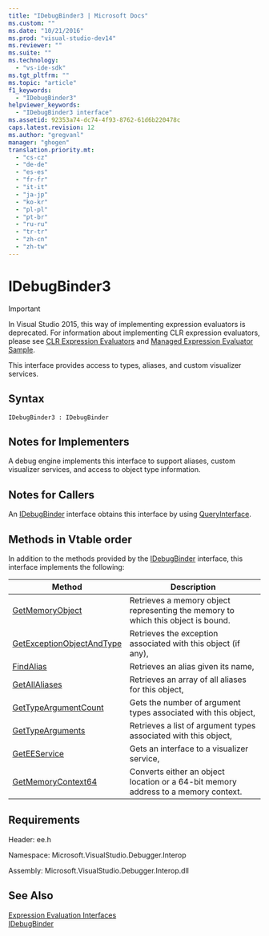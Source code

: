 ```yaml
---
title: "IDebugBinder3 | Microsoft Docs"
ms.custom: ""
ms.date: "10/21/2016"
ms.prod: "visual-studio-dev14"
ms.reviewer: ""
ms.suite: ""
ms.technology: 
  - "vs-ide-sdk"
ms.tgt_pltfrm: ""
ms.topic: "article"
f1_keywords: 
  - "IDebugBinder3"
helpviewer_keywords: 
  - "IDebugBinder3 interface"
ms.assetid: 92353a74-dc74-4f93-8762-61d6b220478c
caps.latest.revision: 12
ms.author: "gregvanl"
manager: "ghogen"
translation.priority.mt: 
  - "cs-cz"
  - "de-de"
  - "es-es"
  - "fr-fr"
  - "it-it"
  - "ja-jp"
  - "ko-kr"
  - "pl-pl"
  - "pt-br"
  - "ru-ru"
  - "tr-tr"
  - "zh-cn"
  - "zh-tw"
---
```

# IDebugBinder3
> [!IMPORTANT]
>  In Visual Studio 2015, this way of implementing expression evaluators is deprecated. For information about implementing CLR expression evaluators, please see [CLR Expression Evaluators](https://github.com/Microsoft/ConcordExtensibilitySamples/wiki/CLR-Expression-Evaluators) and [Managed Expression Evaluator Sample](https://github.com/Microsoft/ConcordExtensibilitySamples/wiki/Managed-Expression-Evaluator-Sample).  
  
 This interface provides access to types, aliases, and custom visualizer services.  
  
## Syntax  
  
```  
IDebugBinder3 : IDebugBinder  
```  
  
## Notes for Implementers  
 A debug engine implements this interface to support aliases, custom visualizer services, and access to object type information.  
  
## Notes for Callers  
 An [IDebugBinder](../extensibility-debugger-reference/idebugbinder.md) interface obtains this interface by using [QueryInterface](../Topic/QueryInterface.md).  
  
## Methods in Vtable order  
 In addition to the methods provided by the [IDebugBinder](../extensibility-debugger-reference/idebugbinder.md) interface, this interface implements the following:  
  
|Method|Description|  
|------------|-----------------|  
|[GetMemoryObject](../extensibility-debugger-reference/idebugbinder3--getmemoryobject.md)|Retrieves a memory object representing the memory to which this object is bound.|  
|[GetExceptionObjectAndType](../extensibility-debugger-reference/idebugbinder3--getexceptionobjectandtype.md)|Retrieves the exception associated with this object (if any),|  
|[FindAlias](../extensibility-debugger-reference/idebugbinder3--findalias.md)|Retrieves an alias given its name,|  
|[GetAllAliases](../extensibility-debugger-reference/idebugbinder3--getallaliases.md)|Retrieves an array of all aliases for this object,|  
|[GetTypeArgumentCount](../extensibility-debugger-reference/idebugbinder3--gettypeargumentcount.md)|Gets the number of argument types associated with this object,|  
|[GetTypeArguments](../extensibility-debugger-reference/idebugbinder3--gettypearguments.md)|Retrieves a list of argument types associated with this object,|  
|[GetEEService](../extensibility-debugger-reference/idebugbinder3--geteeservice.md)|Gets an interface to a visualizer service,|  
|[GetMemoryContext64](../extensibility-debugger-reference/idebugbinder3--getmemorycontext64.md)|Converts either an object location or a 64-bit memory address to a memory context.|  
  
## Requirements  
 Header: ee.h  
  
 Namespace: Microsoft.VisualStudio.Debugger.Interop  
  
 Assembly: Microsoft.VisualStudio.Debugger.Interop.dll  
  
## See Also  
 [Expression Evaluation Interfaces](../extensibility-debugger-reference/expression-evaluation-interfaces.md)   
 [IDebugBinder](../extensibility-debugger-reference/idebugbinder.md)
